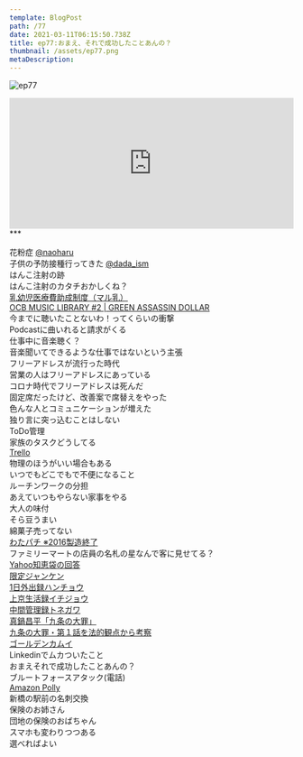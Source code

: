 ```yaml
---  
template: BlogPost  
path: /77
date: 2021-03-11T06:15:50.738Z  
title: ep77:おまえ、それで成功したことあんの？
thumbnail: /assets/ep77.png
metaDescription:  
---  
```

![ep77](/assets/ep77.png)  

<iframe src="https://open.spotify.com/embed/episode/4R5JvUHXVHCK2kjs3I5wU1" width="100%" height="232" frameBorder="0" allowfullscreen="" allow="autoplay; clipboard-write; encrypted-media; fullscreen; picture-in-picture"></iframe>
***

</br>

花粉症 [@naoharu](https://twitter.com/naoharu)   
子供の予防接種行ってきた [@dada_ism](https://twitter.com/dada_ism)  
はんこ注射の跡  
はんこ注射のカタチおかしくね？  
[乳幼児医療費助成制度（マル乳）](https://www.fukushihoken.metro.tokyo.lg.jp/iryo/josei/marunyu.html)  
[OCB MUSIC LIBRARY #2 | GREEN ASSASSIN DOLLAR](https://www.youtube.com/watch?v=Ov26TXCVVfQ)  
今までに聴いたことないわ！ってくらいの衝撃  
Podcastに曲いれると請求がくる  
仕事中に音楽聴く？  
音楽聞いてできるような仕事ではないという主張  
フリーアドレスが流行った時代  
営業の人はフリーアドレスにあっている  
コロナ時代でフリーアドレスは死んだ  
固定席だったけど、改善案で席替えをやった  
色んな人とコミュニケーションが増えた  
独り言に突っ込むことはしない  
ToDo管理  
家族のタスクどうしてる  
[Trello](https://trello.com/ja)  
物理のほうがいい場合もある  
いつでもどこでもで不便になること  
ルーチンワークの分担  
あえていつもやらない家事をやる  
大人の味付  
そら豆うまい  
綿菓子売ってない  
[わたパチ ※2016製造終了](http://qa.meiji.co.jp/faq/show/11852?category_id=249&site_domain=default)  
ファミリーマートの店員の名札の星なんで客に見せてる？  
[Yahoo知恵袋の回答](https://detail.chiebukuro.yahoo.co.jp/qa/question_detail/q1373496723)  
[限定ジャンケン](https://ja.wikipedia.org/wiki/%E8%B3%AD%E5%8D%9A%E9%BB%99%E7%A4%BA%E9%8C%B2%E3%82%AB%E3%82%A4%E3%82%B8#%E9%99%90%E5%AE%9A%E3%82%B8%E3%83%A3%E3%83%B3%E3%82%B1%E3%83%B3)  
[1日外出録ハンチョウ](https://ja.wikipedia.org/wiki/1%E6%97%A5%E5%A4%96%E5%87%BA%E9%8C%B2%E3%83%8F%E3%83%B3%E3%83%81%E3%83%A7%E3%82%A6)  
[上京生活録イチジョウ](https://ja.wikipedia.org/wiki/%E4%B8%8A%E4%BA%AC%E7%94%9F%E6%B4%BB%E9%8C%B2%E3%82%A4%E3%83%81%E3%82%B8%E3%83%A7%E3%82%A6)  
[中間管理録トネガワ](https://ja.wikipedia.org/wiki/%E4%B8%AD%E9%96%93%E7%AE%A1%E7%90%86%E9%8C%B2%E3%83%88%E3%83%8D%E3%82%AC%E3%83%AF)  
[真鍋昌平「九条の大罪」](https://bigcomicbros.net/work/35215/)  
[九条の大罪・第１話を法的観点から考察](https://note.com/oredayo_ore/n/ne64be5c33038)  
[ゴールデンカムイ](https://youngjump.jp/goldenkamuy/)  
Linkedinでムカついたこと  
おまえそれで成功したことあんの？  
ブルートフォースアタック(電話)  
[Amazon Polly](https://aws.amazon.com/jp/polly/)  
新橋の駅前の名刺交換  
保険のお姉さん  
団地の保険のおばちゃん  
スマホも変わりつつある  
選べればよい  
